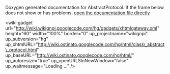Doxygen generated documentation for AbstractProtocol. If the frame below does not show or has problems, [open the documentation file directly](http://wiki.ostinato.googlecode.com/hg/html/class_abstract_protocol.html)

<wiki:gadget url="http://wiki.wikignpi.googlecode.com/hg/gadgets/xhtmlgateway.xml" height="60" width="100%" border="0" up\_projectname="wikignpi" up\_subversion="hg" up\_xhtmlURL="http://wiki.ostinato.googlecode.com/hg/html/class\_abstract\_protocol.html" up\_baseURL="http://wiki.ostinato.googlecode.com/hg/html/" up\_autoresize="true" up\_openURLSInNewWindow="false" up\_waitmessage="Loading ..." />